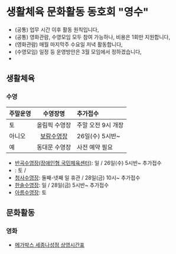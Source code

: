 # 생활체육 문화활동 동호회 "영수"  
- (공통) 업무 시간 이후 활동 원칙입니다,  
- (공통) 영화관람, 수영모임 모두 참여 가능하나, 비용은 1회만 지원합니다,  
- (영화관람) 매월 마지막주 수요일 저녁 활동합니다,  
- (수영모임) 일정 등 운영방안은 3월 모임에서 정하겠습니다,  
-   
## 생활체육
### 수영

| 주말운영 | 수영장명 | 추가접수 |
|:---------|:--------:|:---------|
| 토       | 올림픽 수영장 | 주말 오전 9시 개장 |
| 아니오   | [보람수영장](https://www.sjfmc.or.kr/boram.do) | 26일(수) 5시반~ |
| 예       | 동대문 수영장 | 사전 예약 필요    |
- [반곡수영장(장애인형 국민체육센터)](https://www.sjfmc.or.kr/pc.do): 일 / 26일(수) 5시반~ 추가접수  
- : 토 /   
- [청사수영장](https://www.sjcs-sporex.co.kr/): 둘째-넷째 일 휴관 / 28일(금) 10시~ 추가접수  
- [한솔수영장](https://www.sj-sporex.co.kr/m0110004/1/): 일 / 28일(금) 5시반~ 추가접수  
- [아름수영장](https://www.sj-sporex.co.kr/m01/1/): 토   
## 문화활동
### 영화
- [메가박스 세종나성점 상영시간표](https://www.megabox.co.kr/booking/timetable)  
